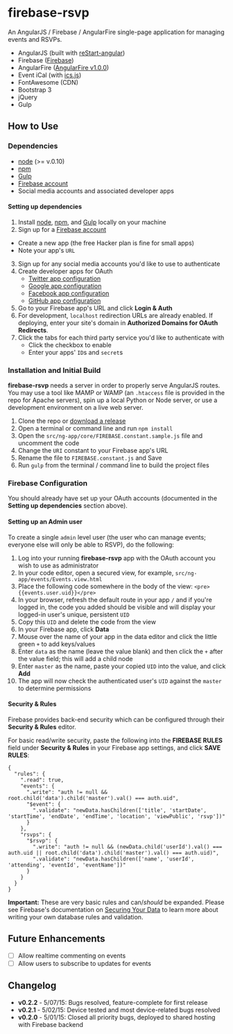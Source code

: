 # firebase-rsvp

An AngularJS / Firebase / AngularFire single-page application for managing events and RSVPs.

* AngularJS (built with [reStart-angular](https://github.com/kmaida/reStart-angular))
* Firebase ([Firebase](http://www.firebase.com))
* AngularFire ([AngularFire v1.0.0](https://www.firebase.com/docs/web/libraries/angular/))
* Event iCal (with [ics.js](https://github.com/nwcell/ics.js))
* FontAwesome (CDN)
* Bootstrap 3
* jQuery
* Gulp

## How to Use

### Dependencies

* [node](https://nodejs.org/) (>= v.0.10)
* [npm](https://www.npmjs.com/)
* [Gulp](http://gulpjs.com/)
* [Firebase account](http://www.firebase.com/account)
* Social media accounts and associated developer apps

#### Setting up dependencies
 
1. Install [node](https://nodejs.org/), [npm](https://www.npmjs.com/), and [Gulp](http://gulpjs.com/) locally on your machine
2. Sign up for a [Firebase account](http://www.firebase.com/account)
  * Create a new app (the free Hacker plan is fine for small apps)
  * Note your app's `URL`
3. Sign up for any social media accounts you'd like to use to authenticate
  1. Create developer apps for OAuth
     * [Twitter app configuration](https://www.firebase.com/docs/web/guide/login/twitter.html)
     * [Google app configuration](https://www.firebase.com/docs/web/guide/login/google.html)
     * [Facebook app configuration](https://www.firebase.com/docs/web/guide/login/facebook.html)
     * [GitHub app configuration](https://www.firebase.com/docs/web/guide/login/github.html)
  2. Go to your Firebase app's URL and click **Login & Auth**
  3. For development, `localhost` redirection URLs are already enabled. If deploying, enter your site's domain in **Authorized Domains for OAuth Redirects**.
  4. Click the tabs for each third party service you'd like to authenticate with
     * Click the checkbox to enable
     * Enter your apps' `ID`s and `secret`s
 
### Installation and Initial Build

**firebase-rsvp** needs a server in order to properly serve AngularJS routes. You may use a tool like MAMP or WAMP (an `.htaccess` file is provided in the repo for Apache servers), spin up a local Python or Node server, or use a development environment on a live web server.
 
1. Clone the repo or [download a release](https://github.com/kmaida/firebase-rsvp/releases)
2. Open a terminal or command line and run `npm install`
3. Open the `src/ng-app/core/FIREBASE.constant.sample.js` file and uncomment the code
4. Change the `URI` constant to your Firebase app's URL
5. Rename the file to `FIREBASE.constant.js` and Save
6. Run `gulp` from the terminal / command line to build the project files

### Firebase Configuration

You should already have set up your OAuth accounts (documented in the **Setting up dependencies** section above).

#### Setting up an Admin user

To create a single `admin` level user (the user who can manage events; everyone else will only be able to RSVP), do the following:

1. Log into your running **firebase-rsvp** app with the OAuth account you wish to use as administrator
2. In your code editor, open a secured view, for example, `src/ng-app/events/Events.view.html`
3. Place the following code somewhere in the body of the view: `<pre>{{events.user.uid}}</pre>`
4. In your browser, refresh the default route in your app `/` and if you're logged in, the code you added should be visible and will display your logged-in user's unique, persistent `UID`
5. Copy this `UID` and delete the code from the view
6. In your Firebase app, click **Data**
7. Mouse over the name of your app in the data editor and click the little green `+` to add keys/values
8. Enter `data` as the name (leave the value blank) and then click the `+` after the value field; this will add a child node
9. Enter `master` as the name, paste your copied `UID` into the value, and click **Add**
10. The app will now check the authenticated user's `UID` against the `master` to determine permissions

#### Security & Rules

Firebase provides back-end security which can be configured through their **Security & Rules** editor. 

For basic read/write security, paste the following into the **FIREBASE RULES** field under **Security & Rules** in your Firebase app settings, and click **SAVE RULES**:

```
{
  "rules": {
    ".read": true,
    "events": {
      ".write": "auth != null && root.child('data').child('master').val() === auth.uid",
      "$event": {
        ".validate": "newData.hasChildren(['title', 'startDate', 'startTime', 'endDate', 'endTime', 'location', 'viewPublic', 'rsvp'])"
      }
    },
    "rsvps": {
      "$rsvp": {
        ".write": "auth != null && (newData.child('userId').val() === auth.uid || root.child('data').child('master').val() === auth.uid)",
        ".validate": "newData.hasChildren(['name', 'userId', 'attending', 'eventId', 'eventName'])"
      }
    }
  }
}
```

**Important:** These are very basic rules and can/*should* be expanded. Please see Firebase's documentation on [Securing Your Data](https://www.firebase.com/docs/security/guide/securing-data.html) to learn more about writing your own database rules and validation.

## Future Enhancements

- [ ] Allow realtime commenting on events
- [ ] Allow users to subscribe to updates for events

## Changelog

* **v0.2.2** - 5/07/15: Bugs resolved, feature-complete for first release
* **v0.2.1** - 5/02/15: Device tested and most device-related bugs resolved
* **v0.2.0** - 5/01/15: Closed all priority bugs, deployed to shared hosting with Firebase backend
